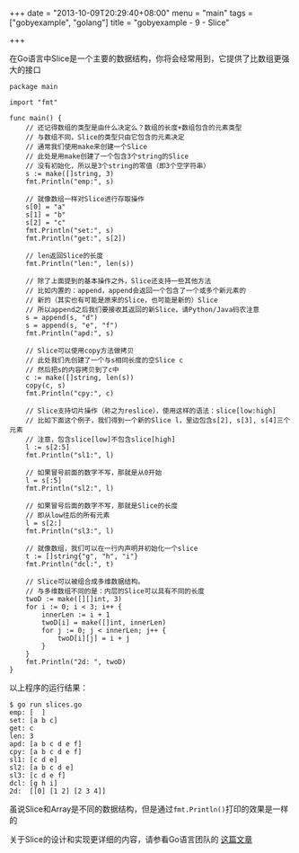 +++
date = "2013-10-09T20:29:40+08:00"
menu = "main"
tags = ["gobyexample", "golang"]
title = "gobyexample - 9 - Slice"

+++

在Go语言中Slice是一个主要的数据结构，你将会经常用到，它提供了比数组更强大的接口

	package main

	import "fmt"

	func main() {
		// 还记得数组的类型是由什么决定么？数组的长度+数组包含的元素类型
		// 与数组不同，Slice的类型只由它包含的元素决定
		// 通常我们使用make来创建一个Slice
		// 此处是用make创建了一个包含3个string的Slice
		// 没有初始化，所以是3个string的零值（即3个空字符串）
		s := make([]string, 3)
		fmt.Println("emp:", s)

		// 就像数组一样对Slice进行存取操作
		s[0] = "a"
		s[1] = "b"
		s[2] = "c"
		fmt.Println("set:", s)
		fmt.Println("get:", s[2])

		// len返回Slice的长度
		fmt.Println("len:", len(s))

		// 除了上面提到的基本操作之外，Slice还支持一些其他方法
		// 比如内置的：append，append会返回一个包含了一个或多个新元素的
		// 新的（其实也有可能是原来的Slice，也可能是新的）Slice
		// 所以append之后我们要接收其返回的新Slice，请Python/Java码农注意
		s = append(s, "d")
		s = append(s, "e", "f")
		fmt.Println("apd:", s)

		// Slice可以使用copy方法做拷贝
		// 此处我们先创建了一个与s相同长度的空Slice c
		// 然后把s的内容拷贝到了c中
		c := make([]string, len(s))
		copy(c, s)
		fmt.Println("cpy:", c)

		// Slice支持切片操作（称之为reslice），使用这样的语法：slice[low:high]
		// 比如下面这个例子，我们得到一个新的Slice l，里边包含s[2], s[3], s[4]三个元素
		// 注意，包含slice[low]不包含slice[high]
		l := s[2:5]
		fmt.Println("sl1:", l)

		// 如果冒号前面的数字不写，那就是从0开始
		l = s[:5]
		fmt.Println("sl2:", l)

		// 如果冒号后面的数字不写，那就是Slice的长度
		// 即从low往后的所有元素
		l = s[2:]
		fmt.Println("sl3:", l)

		// 就像数组，我们可以在一行内声明并初始化一个slice
		t := []string{"g", "h", "i"}
		fmt.Println("dcl:", t)

		// Slice可以被组合成多维数据结构。
		// 与多维数组不同的是：内层的Slice可以具有不同的长度
		twoD := make([][]int, 3)
		for i := 0; i < 3; i++ {
			innerLen := i + 1
			twoD[i] = make([]int, innerLen)
			for j := 0; j < innerLen; j++ {
				twoD[i][j] = i + j
			}
		}
		fmt.Println("2d: ", twoD)
	}

以上程序的运行结果：

	$ go run slices.go
	emp: [  ]
	set: [a b c]
	get: c
	len: 3
	apd: [a b c d e f]
	cpy: [a b c d e f]
	sl1: [c d e]
	sl2: [a b c d e]
	sl3: [c d e f]
	dcl: [g h i]
	2d:  [[0] [1 2] [2 3 4]]

虽说Slice和Array是不同的数据结构，但是通过`fmt.Println()`打印的效果是一样的

关于Slice的设计和实现更详细的内容，请参看Go语言团队的 [这篇文章](http://blog.golang.org/2011/01/go-slices-usage-and-internals.html)


